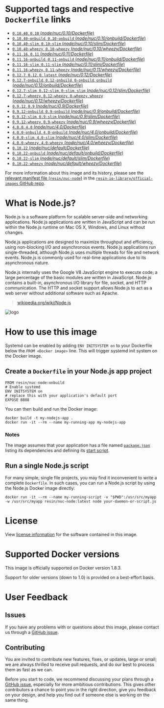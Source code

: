 # Supported tags and respective `Dockerfile` links

-	[`0.10.40`, `0.10` (*node/nuc/0.10/Dockerfile*)](https://github.com/resin-io-library/base-images/blob/4df1311c1ca1df7be056a759030c7eb571d2be54/node/nuc/0.10/Dockerfile)
-	[`0.10.40-onbuild`, `0.10-onbuild` (*node/nuc/0.10/onbuild/Dockerfile*)](https://github.com/resin-io-library/base-images/blob/c4f86f276a6da51e6c063b00ba52df0ad86f47c3/node/nuc/0.10/onbuild/Dockerfile)
-	[`0.10.40-slim`, `0.10-slim` (*node/nuc/0.10/slim/Dockerfile*)](https://github.com/resin-io-library/base-images/blob/4df1311c1ca1df7be056a759030c7eb571d2be54/node/nuc/0.10/slim/Dockerfile)
-	[`0.10.40-wheezy`, `0.10-wheezy` (*node/nuc/0.10/wheezy/Dockerfile*)](https://github.com/resin-io-library/base-images/blob/4df1311c1ca1df7be056a759030c7eb571d2be54/node/nuc/0.10/wheezy/Dockerfile)
-	[`0.11.16`, `0.11` (*node/nuc/0.11/Dockerfile*)](https://github.com/resin-io-library/base-images/blob/4df1311c1ca1df7be056a759030c7eb571d2be54/node/nuc/0.11/Dockerfile)
-	[`0.11.16-onbuild`, `0.11-onbuild` (*node/nuc/0.11/onbuild/Dockerfile*)](https://github.com/resin-io-library/base-images/blob/2fa97540911026369eaf9bd1574a8e7b59e99091/node/nuc/0.11/onbuild/Dockerfile)
-	[`0.11.16-slim`, `0.11-slim` (*node/nuc/0.11/slim/Dockerfile*)](https://github.com/resin-io-library/base-images/blob/4df1311c1ca1df7be056a759030c7eb571d2be54/node/nuc/0.11/slim/Dockerfile)
-	[`0.11.16-wheezy`, `0.11-wheezy` (*node/nuc/0.11/wheezy/Dockerfile*)](https://github.com/resin-io-library/base-images/blob/4df1311c1ca1df7be056a759030c7eb571d2be54/node/nuc/0.11/wheezy/Dockerfile)
-	[`0.12.7`, `0.12`, `0`, `latest` (*node/nuc/0.12/Dockerfile*)](https://github.com/resin-io-library/base-images/blob/4df1311c1ca1df7be056a759030c7eb571d2be54/node/nuc/0.12/Dockerfile)
-	[`0.12.7-onbuild`, `0.12-onbuild`, `0-onbuild`, `onbuild` (*node/nuc/0.12/onbuild/Dockerfile*)](https://github.com/resin-io-library/base-images/blob/c4f86f276a6da51e6c063b00ba52df0ad86f47c3/node/nuc/0.12/onbuild/Dockerfile)
-	[`0.12.7-slim`, `0.12-slim`, `0-slim`, `slim` (*node/nuc/0.12/slim/Dockerfile*)](https://github.com/resin-io-library/base-images/blob/4df1311c1ca1df7be056a759030c7eb571d2be54/node/nuc/0.12/slim/Dockerfile)
-	[`0.12.7-wheezy`, `0.12-wheezy`, `0-wheezy`, `wheezy` (*node/nuc/0.12/wheezy/Dockerfile*)](https://github.com/resin-io-library/base-images/blob/4df1311c1ca1df7be056a759030c7eb571d2be54/node/nuc/0.12/wheezy/Dockerfile)
-	[`0.9.12`, `0.9` (*node/nuc/0.9/Dockerfile*)](https://github.com/resin-io-library/base-images/blob/4df1311c1ca1df7be056a759030c7eb571d2be54/node/nuc/0.9/Dockerfile)
-	[`0.9.12-onbuild`, `0.9-onbuild` (*node/nuc/0.9/onbuild/Dockerfile*)](https://github.com/resin-io-library/base-images/blob/2fa97540911026369eaf9bd1574a8e7b59e99091/node/nuc/0.9/onbuild/Dockerfile)
-	[`0.9.12-slim`, `0.9-slim` (*node/nuc/0.9/slim/Dockerfile*)](https://github.com/resin-io-library/base-images/blob/4df1311c1ca1df7be056a759030c7eb571d2be54/node/nuc/0.9/slim/Dockerfile)
-	[`0.9.12-wheezy`, `0.9-wheezy` (*node/nuc/0.9/wheezy/Dockerfile*)](https://github.com/resin-io-library/base-images/blob/4df1311c1ca1df7be056a759030c7eb571d2be54/node/nuc/0.9/wheezy/Dockerfile)
-	[`4.0.0`, `4.0` (*node/nuc/4.0/Dockerfile*)](https://github.com/resin-io-library/base-images/blob/4df1311c1ca1df7be056a759030c7eb571d2be54/node/nuc/4.0/Dockerfile)
-	[`4.0.0-onbuild`, `4.0-onbuild` (*node/nuc/4.0/onbuild/Dockerfile*)](https://github.com/resin-io-library/base-images/blob/c4f86f276a6da51e6c063b00ba52df0ad86f47c3/node/nuc/4.0/onbuild/Dockerfile)
-	[`4.0.0-slim`, `4.0-slim` (*node/nuc/4.0/slim/Dockerfile*)](https://github.com/resin-io-library/base-images/blob/4df1311c1ca1df7be056a759030c7eb571d2be54/node/nuc/4.0/slim/Dockerfile)
-	[`4.0.0-wheezy`, `4.0-wheezy` (*node/nuc/4.0/wheezy/Dockerfile*)](https://github.com/resin-io-library/base-images/blob/4df1311c1ca1df7be056a759030c7eb571d2be54/node/nuc/4.0/wheezy/Dockerfile)
-	[`0.10.22` (*node/nuc/default/Dockerfile*)](https://github.com/resin-io-library/base-images/blob/4df1311c1ca1df7be056a759030c7eb571d2be54/node/nuc/default/Dockerfile)
-	[`0.10.22-onbuild` (*node/nuc/default/onbuild/Dockerfile*)](https://github.com/resin-io-library/base-images/blob/2fa97540911026369eaf9bd1574a8e7b59e99091/node/nuc/default/onbuild/Dockerfile)
-	[`0.10.22-slim` (*node/nuc/default/slim/Dockerfile*)](https://github.com/resin-io-library/base-images/blob/4df1311c1ca1df7be056a759030c7eb571d2be54/node/nuc/default/slim/Dockerfile)
-	[`0.10.22-wheezy` (*node/nuc/default/wheezy/Dockerfile*)](https://github.com/resin-io-library/base-images/blob/4df1311c1ca1df7be056a759030c7eb571d2be54/node/nuc/default/wheezy/Dockerfile)

For more information about this image and its history, please see the [relevant manifest file (`resin/nuc-node`)](https://github.com/resin-io-library/official-images/blob/master/library/nuc-node) in the [`resin-io-library/official-images` GitHub repo](https://github.com/resin-io-library/official-images).

# What is Node.js?

Node.js is a software platform for scalable server-side and networking applications. Node.js applications are written in JavaScript and can be run within the Node.js runtime on Mac OS X, Windows, and Linux without changes.

Node.js applications are designed to maximize throughput and efficiency, using non-blocking I/O and asynchronous events. Node.js applications run single-threaded, although Node.js uses multiple threads for file and network events. Node.js is commonly used for real-time applications due to its asynchronous nature.

Node.js internally uses the Google V8 JavaScript engine to execute code; a large percentage of the basic modules are written in JavaScript. Node.js contains a built-in, asynchronous I/O library for file, socket, and HTTP communication. The HTTP and socket support allows Node.js to act as a web server without additional software such as Apache.

> [wikipedia.org/wiki/Node.js](https://en.wikipedia.org/wiki/Node.js)

![logo](https://raw.githubusercontent.com/resin-io-library/docs/master/nuc-node/logo.png)

# How to use this image

Systemd can be enabled by adding `ENV INITSYSTEM on` to your Dockerfile below the `FROM <Docker image>` line. This will trigger systemd init system on the Docker image.

## Create a `Dockerfile` in your Node.js app project

	FROM resin/nuc-node:onbuild
	# Enable systemd
	ENV INITSYSTEM on
	# replace this with your application's default port
	EXPOSE 8888

You can then build and run the Docker image:

	docker build -t my-nodejs-app .
	docker run -it --rm --name my-running-app my-nodejs-app

### Notes

The image assumes that your application has a file named [`package.json`](https://docs.npmjs.com/files/package.json) listing its dependencies and defining its [start script](https://docs.npmjs.com/misc/scripts#default-values).

## Run a single Node.js script

For many simple, single file projects, you may find it inconvenient to write a complete `Dockerfile`. In such cases, you can run a Node.js script by using the Node.js Docker image directly:

	docker run -it --rm --name my-running-script -v "$PWD":/usr/src/myapp -w /usr/src/myapp resin/nuc-node:latest node your-daemon-or-script.js

# License

View [license information](https://github.com/joyent/node/blob/master/LICENSE) for the software contained in this image.

# Supported Docker versions

This image is officially supported on Docker version 1.8.3.

Support for older versions (down to 1.0) is provided on a best-effort basis.

# User Feedback

## Issues

If you have any problems with or questions about this image, please contact us through a [GitHub issue](https://github.com/resin-io-library/base-images/issues).

## Contributing

You are invited to contribute new features, fixes, or updates, large or small; we are always thrilled to receive pull requests, and do our best to process them as fast as we can.

Before you start to code, we recommend discussing your plans through a [GitHub issue](https://github.com/resin-io-library/base-images/issues), especially for more ambitious contributions. This gives other contributors a chance to point you in the right direction, give you feedback on your design, and help you find out if someone else is working on the same thing.
